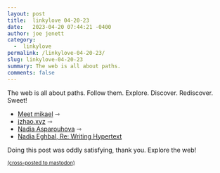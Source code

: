 ```yaml
---
layout: post
title:  linkylove 04-20-23
date:   2023-04-20 07:44:21 -0400
author: joe jenett
category:
  -  linkylove
permalink: /linkylove-04-20-23/
slug: linkylove-04-20-23
summary: The web is all about paths. 
comments: false
---
```

The web is all about paths. Follow them. Explore. Discover. Rediscover. Sweet!

<ul class="linkylove">
	<li><a href="https://dwt-archives.joejenett.com/?s=mikael">Meet mikael</a> <span title="led to something he led me to before.">⇾</span></li>
	<li><a title="Jacky" href="https://jzhao.xyz/">jzhao.xyz</a> <span title="led to  another researcher linked within an interesting bit of writing.">⇾</span></li>
	<li><a title="Nadia Asparouhova" href="https://nadia.xyz/">Nadia Asparouhova</a> <span title="led to something about her.">⇾</span></li>
	<li><a title="Nadia Eghbal, Re: Writing Hypertext" href="https://www.kickscondor.com/nadia-eghbal/">Nadia Eghbal, Re: Writing Hypertext</a> </li>
</ul>

Doing this post was oddly satisfying, thank you. Explore the web!




<a href="https://brid.gy/publish/mastodon"><small>(cross-posted to mastodon)</small></a>